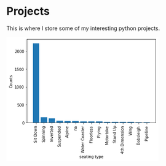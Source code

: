# Projects
This is where I store some of my interesting python projects. 

![alt text](https://github.com/TheStarCloud/Projects/blob/main/Rollercoaster%20Project/func.png?raw=true)
